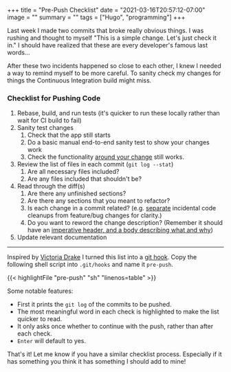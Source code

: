 +++
title = "Pre-Push Checklist"
date = "2021-03-16T20:57:12-07:00"
image = ""
summary = ""
tags = ["Hugo", "programming"]
+++

Last week I made two commits that broke really obvious things. I was rushing and thought to myself "This is a simple change. Let's just check it in." I should have realized that these are every developer's famous last words...

After these two incidents happened so close to each other, I knew I  needed a way to remind myself to be more careful. To sanity check my changes for things the Continuous Integration build might miss.

### Checklist for Pushing Code

1. Rebase, build, and run tests (it's quicker to run these locally rather than wait for CI build to fail)
1. Sanity test changes
    1. Check that the app still starts
    1. Do a basic manual end-to-end sanity test to show your changes work
    1. Check the functionality [around your change](https://www.gamasutra.com/view/news/127467/Opinion_A_Precommit_Checklist.php) still works.
1. Review the list of files in each commit (`git log --stat`)
    1. Are all necessary files included?
    1. Are any files included that shouldn't be?
1. Read through the diff(s)
    1. Are there any unfinished sections?
    1. Are there any sections that you meant to refactor?
    1. Is each change in a commit related? (e.g. [separate](https://git-scm.com/book/en/v2/Git-Tools-Interactive-Staging) incidental code cleanups from feature/bug changes for clarity.)
    1. Do you want to reword the change description? (Remember it should have an [imperative header, and a body describing what and why](https://chris.beams.io/posts/git-commit/))
1. Update relevant documentation

---

Inspired by [Victoria Drake](https://dev.to/victoria/an-automatic-interactive-pre-commit-checklist-in-the-style-of-infomercials-14i7) I turned this list into a [git hook](https://git-scm.com/book/en/v2/Customizing-Git-Git-Hooks). Copy the following shell script into `.git/hooks` and name it `pre-push`.

{{< highlightFile "pre-push" "sh" "linenos=table" >}}

Some notable features:

- First it prints the `git log` of the commits to be pushed.
- The most meaningful word in each check is highlighted to make the list quicker to read.
- It only asks once whether to continue with the push, rather than after each check.
- `Enter` will default to yes.

That's it! Let me know if you have a similar checklist process. Especially if it has something you think it has something I should add to mine!

